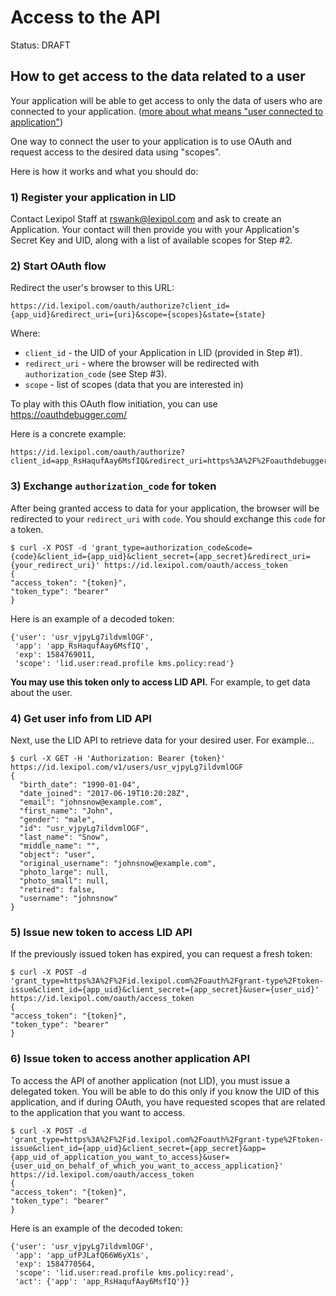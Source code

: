 # Access to the API
Status: DRAFT

## How to get access to the data related to a user
Your application will be able to get access to only the data of users who are
connected to your application.
([more about what means "user connected to application"](/api/applications.md#api-access-and-permissions))

One way to connect the user to your application is to use OAuth and request access
to the desired data using "scopes".

Here is how it works and what you should do:

### 1) Register your application in LID
Contact Lexipol Staff at rswank@lexipol.com and ask to create an Application.  Your contact will then provide you with your Application's Secret Key and UID, along with a list of available scopes for Step #2.

### 2) Start OAuth flow
Redirect the user's browser to this URL:
```
https://id.lexipol.com/oauth/authorize?client_id={app_uid}&redirect_uri={uri}&scope={scopes}&state={state}
```
Where:
- `client_id` - the UID of your Application in LID (provided in Step #1).
- `redirect_uri` - where the browser will be redirected with `authorization_code` (see Step #3).
- `scope` - list of scopes (data that you are interested in)

To play with this OAuth flow initiation, you can use https://oauthdebugger.com/

Here is a concrete example:
```
https://id.lexipol.com/oauth/authorize?client_id=app_RsHaqufAay6MsfIQ&redirect_uri=https%3A%2F%2Foauthdebugger.com%2Fdebug&scope=lid.user%3Aread.profile%20kms.policy:read&state=test
```

### 3) Exchange `authorization_code` for token
After being granted access to data for your application, the browser will be
redirected to your `redirect_uri` with `code`. You should exchange this `code`
for a token.

```
$ curl -X POST -d 'grant_type=authorization_code&code={code}&client_id={app_uid}&client_secret={app_secret}&redirect_uri={your_redirect_uri}' https://id.lexipol.com/oauth/access_token
{
"access_token": "{token}",
"token_type": "bearer"
}
```
Here is an example of a decoded token:
```
{'user': 'usr_vjpyLg7ildvmlOGF',
 'app': 'app_RsHaqufAay6MsfIQ',
 'exp': 1584769011,
 'scope': 'lid.user:read.profile kms.policy:read'}
```

**You may use this token only to access LID API.** For example, to get data about
the user.

### 4) Get user info from LID API
Next, use the LID API to retrieve data for your desired user. For example...
```
$ curl -X GET -H 'Authorization: Bearer {token}' https://id.lexipol.com/v1/users/usr_vjpyLg7ildvmlOGF
{
  "birth_date": "1990-01-04",
  "date_joined": "2017-06-19T10:20:28Z",
  "email": "johnsnow@example.com",
  "first_name": "John",
  "gender": "male",
  "id": "usr_vjpyLg7ildvmlOGF",
  "last_name": "Snow",
  "middle_name": "",
  "object": "user",
  "original_username": "johnsnow@example.com",
  "photo_large": null,
  "photo_small": null,
  "retired": false,
  "username": "johnsnow"
}
```

### 5) Issue new token to access LID API
If the previously issued token has expired, you can request a fresh token:
```
$ curl -X POST -d 'grant_type=https%3A%2F%2Fid.lexipol.com%2Foauth%2Fgrant-type%2Ftoken-issue&client_id={app_uid}&client_secret={app_secret}&user={user_uid}' https://id.lexipol.com/oauth/access_token
{
"access_token": "{token}",
"token_type": "bearer"
}
```

### 6) Issue token to access another application API
To access the API of another application (not LID), you must issue a delegated token.
You will be able to do this only if you know the UID of this application, and if
during OAuth, you have requested scopes that are related to the application that you want to access.

```
$ curl -X POST -d 'grant_type=https%3A%2F%2Fid.lexipol.com%2Foauth%2Fgrant-type%2Ftoken-issue&client_id={app_uid}&client_secret={app_secret}&app={app_uid_of_application_you_want_to_access}&user={user_uid_on_behalf_of_which_you_want_to_access_application}' https://id.lexipol.com/oauth/access_token
{
"access_token": "{token}",
"token_type": "bearer"
}
```
Here is an example of the decoded token:
```
{'user': 'usr_vjpyLg7ildvmlOGF',
 'app': 'app_ufPJLafQ66W6yX1s',
 'exp': 1584770564,
 'scope': 'lid.user:read.profile kms.policy:read',
 'act': {'app': 'app_RsHaqufAay6MsfIQ'}}
```

